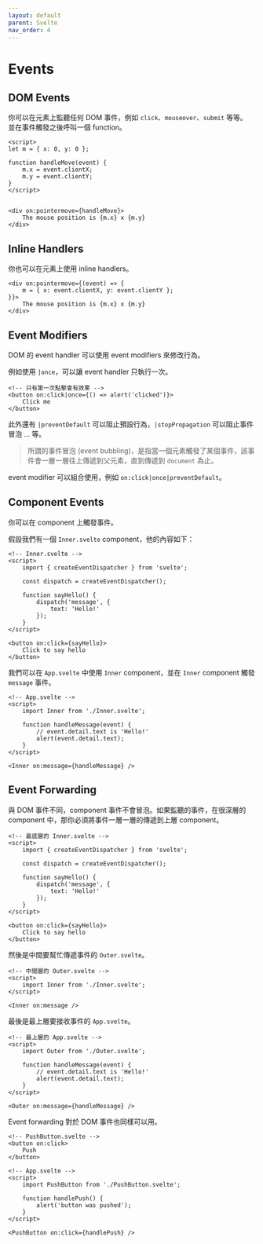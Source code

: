 ```yaml
---
layout: default
parent: Svelte
nav_order: 4
---
```


# Events

## DOM Events

你可以在元素上監聽任何 DOM 事件，例如 `click`、`mouseover`、`submit` 等等。
並在事件觸發之後呼叫一個 function。

```svelte
<script>
let m = { x: 0, y: 0 };

function handleMove(event) {
    m.x = event.clientX;
    m.y = event.clientY;
}
</script>


<div on:pointermove={handleMove}>
    The mouse position is {m.x} x {m.y}
</div>
```

## Inline Handlers

你也可以在元素上使用 inline handlers。

```svelte
<div on:pointermove={(event) => {
    m = { x: event.clientX, y: event.clientY };
}}>
    The mouse position is {m.x} x {m.y}
</div>
```

## Event Modifiers

DOM 的 event handler 可以使用 event modifiers 來修改行為。

例如使用 `|once`，可以讓 event handler 只執行一次。

```svelte
<!-- 只有第一次點擊會有效果 -->
<button on:click|once={() => alert('clicked')}>
    Click me
</button>
```

此外還有 `|preventDefault` 可以阻止預設行為，`|stopPropagation` 可以阻止事件冒泡 ... 等。

> 所謂的事件冒泡 (event bubbling)，是指當一個元素觸發了某個事件，該事件會一層一層往上傳遞到父元素，直到傳遞到 `document` 為止。

event modifier 可以組合使用，例如 `on:click|once|preventDefault`。

## Component Events

你可以在 component 上觸發事件。

假設我們有一個 `Inner.svelte` component，他的內容如下：

```svelte
<!-- Inner.svelte -->
<script>
    import { createEventDispatcher } from 'svelte';

    const dispatch = createEventDispatcher();

    function sayHello() {
        dispatch('message', {
            text: 'Hello!'
        });
    }
</script>

<button on:click={sayHello}>
    Click to say hello
</button>
```

我們可以在 `App.svelte` 中使用 `Inner` component，並在 `Inner` component 觸發 `message` 事件。

```svelte
<!-- App.svelte -->
<script>
    import Inner from './Inner.svelte';

    function handleMessage(event) {
        // event.detail.text is 'Hello!'
        alert(event.detail.text);
    }
</script>

<Inner on:message={handleMessage} />
```

## Event Forwarding

與 DOM 事件不同，component 事件不會冒泡。如果監聽的事件，在很深層的 component 中，那你必須將事件一層一層的傳遞到上層 component。

```svelte
<!-- 最底層的 Inner.svelte -->
<script>
    import { createEventDispatcher } from 'svelte';

    const dispatch = createEventDispatcher();

    function sayHello() {
        dispatch('message', {
            text: 'Hello!'
        });
    }
</script>

<button on:click={sayHello}>
    Click to say hello
</button>
```

然後是中間要幫忙傳遞事件的 `Outer.svelte`。

```svelte
<!-- 中間層的 Outer.svelte -->
<script>
    import Inner from './Inner.svelte';
</script>

<Inner on:message />
```

最後是最上層要接收事件的 `App.svelte`。

```svelte
<!-- 最上層的 App.svelte -->
<script>
    import Outer from './Outer.svelte';

    function handleMessage(event) {
        // event.detail.text is 'Hello!'
        alert(event.detail.text);
    }
</script>

<Outer on:message={handleMessage} />
```

Event forwarding 對於 DOM 事件也同樣可以用。

```svelte
<!-- PushButton.svelte -->
<button on:click>
    Push
</button>
```

```svelte
<!-- App.svelte -->
<script>
    import PushButton from './PushButton.svelte';

    function handlePush() {
        alert('button was pushed');
    }
</script>

<PushButton on:click={handlePush} />
```
